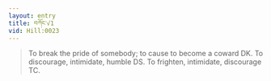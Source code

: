 ```yaml
---
layout: entry
title: བཀོང་√1
vid: Hill:0023
---
```

> To break the pride of somebody; to cause to become a coward DK\. To discourage, intimidate, humble DS\. To frighten, intimidate, discourage TC\.


